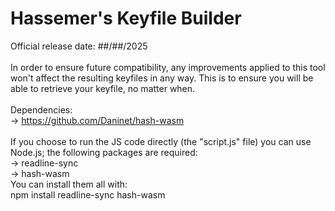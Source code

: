 # Hassemer's Keyfile Builder

Official release date: ##/##/2025
<br>
<br>
In order to ensure future compatibility, any improvements applied to this tool won't affect the resulting keyfiles in any way. This is to ensure you will be able to retrieve your keyfile, no matter when.
<br>
<br>
Dependencies:<br>
→ https://github.com/Daninet/hash-wasm<br>
<br>
If you choose to run the JS code directly (the "script.js" file) you can use Node.js; the following packages are required:<br>
→ readline-sync<br>
→ hash-wasm<br>
You can install them all with:<br>
npm install readline-sync hash-wasm<br>

